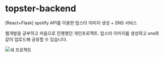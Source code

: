 # topster-backend
[React+Flask] spotify API를 이용한 탑스터 이미지 생성 + SNS 서비스

웹개발을 공부하고 처음으로 진행했던 개인프로젝트. 
탑스터 이미지를 생성하고 sns와 같이 업로드해 공유할 수 있습니다.

![새 프로젝트](https://user-images.githubusercontent.com/55226431/154195626-1c3af630-94a5-4dc5-b332-120245ff0487.png)
